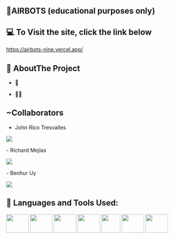 ## 🔲AIRBOTS (educational purposes only)

## 💻 To Visit the site, click the link below

https://airbots-nine.vercel.app/


## 👩 AboutThe Project

- 🌱

- 👨‍💻

## ~Collaborators

- John Rico Tresvalles
<p align="left">
<a href = "https://github.com/BlukissGithub"><img src="https://img.icons8.com/fluent/48/000000/github.png"/></a>
</p>
- Richard Mejias
<p align="left">
<a href = "https://github.com/chard2023"><img src="https://img.icons8.com/fluent/48/000000/github.png"/></a>
</p>
- Benhur Uy
<p align="left">
<a href = "https://github.com/crischoy23/"><img src="https://img.icons8.com/fluent/48/000000/github.png"/></a>
</p>

## 🚀 Languages and Tools Used:

<p align="left"> 
<a>  <img src="https://rawgit.com/gorangajic/react-icons/master/react-icons.svg" height="50px" width="60px alt="React Icons"> </a>
 <a> <img src="https://img.icons8.com/color/48/000000/css3.png" height="50px" width="60px"/> </a>
  <a> <img src="https://gitlab.com/uploads/-/system/project/avatar/694920/HTML5_Logo_512.png" height="50px" width="60px"/> </a>
  <a> <img src="https://img.icons8.com/color/48/000000/git.png" height="50px" width="60px"/> </a> 
 <a> <img src="https://www.freepnglogos.com/uploads/javascript-png/javascript-logo-transparent-logo-javascript-images-3.png" height="50px"/> </a> 
 <a> <img src="https://cdn.iconscout.com/icon/free/png-512/figma-682083.png"  height="50px" width="60px"/> </a> 
 <a> <img src="https://camo.githubusercontent.com/add2c9721e333f0043ac938f3dadbc26a282776e01b95b308fcaba5afaf74ae3/68747470733a2f2f6173736574732e76657263656c2e636f6d2f696d6167652f75706c6f61642f76313538383830353835382f7265706f7369746f726965732f76657263656c2f6c6f676f2e706e67"  height="50px" width="60px"/> </a> 


